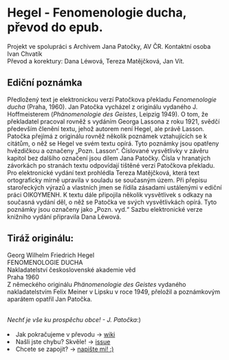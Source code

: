 <h1>Hegel - Fenomenologie ducha, převod do epub.</h1> 
<p>Projekt ve spolupráci s Archivem Jana Patočky, AV ČR. Kontaktní osoba Ivan Chvatík<br/>
Převod a korektury: Dana Léwová, Tereza Matějčková, Jan Vít.</p>

<h2>Ediční poznámka</h2>
<p>
Předložený text je elektronickou verzí Patočkova překladu <i>Fenomenologie ducha</i> (Praha, 1960). 
Jan Patočka vycházel z originálu vydaného J. Hoffmeisterem (<i>Phänomenologie des Geistes</i>, Leipzig 1949). 
O tom, že překladatel pracoval rovněž s vydáním Georga Lassona z roku 1921, svědčí především členění textu, 
jehož autorem není Hegel, ale právě Lasson. Patočka přejímá z originálu rovněž několik poznámek vztahujících se k citátům, 
o něž se Hegel ve svém textu opírá. Tyto poznámky jsou opatřeny hvězdičkou a označeny „Pozn. Lasson“. 
Číslované vysvětlivky v závěru kapitol bez dalšího označení jsou dílem Jana Patočky. 
Čísla v hranatých závorkách po stranách textu odpovídají tištěné verzi Patočkova překladu. 
Pro elektronické vydání text prohlédla Tereza Matějčková, která text ortograficky mírně upravila v souladu se současným územ. 
Při přepisu starořeckých výrazů a vlastních jmen se řídila zásadami ustálenými v ediční práci OIKOYMENH. 
K textu dále připojila několik vysvětlivek s odkazy na současná vydání děl, o něž se Patočka ve svých vysvětlivkách opírá. 
Tyto poznámky jsou označeny jako „Pozn. vyd.“ Sazbu elektronické verze knižního vydání připravila Dana Léwová.
</p>

<h2>Tiráž originálu:</h2>
<p>
Georg Wilhelm Friedrich Hegel<br/>
FENOMENOLOGIE DUCHA<br/>
Nakladatelství československé akademie věd<br/>
Praha 1960<br/>
Z německého originálu <i>Phänomenologie des Geistes</i> vydaného nakladatelstvím Felix Meiner v Lipsku v roce 1949, přeložil a poznámkovým aparátem opatřil Jan Patočka.<br/>
</p>
<br/>
<i>Nechť je vše ku prospěchu obce! - J. Patočka</i>:)

<br/>
<br/>
<li>Jak pokračujeme v převodu -> <a href="https://github.com/danalw/hegel/wiki">wiki</a></li>
<li>Našli jste chybu? Skvěle! -> <a href="https://github.com/danalw/hegel/issues">issue</a></li>
<li>Chcete se zapojit? -> <a href="mailto:lew.dana@gmail.com?Subject=HEGEL%20GITHUB" target="_top">napište mi! :)</a></li>
